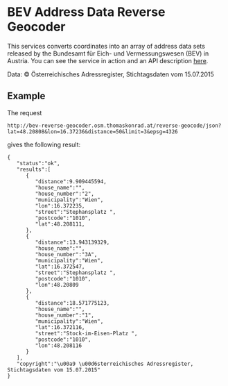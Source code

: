 BEV Address Data Reverse Geocoder
=================================

This services converts coordinates into an array of address data sets released by the Bundesamt für Eich- und
Vermessungswesen (BEV) in Austria. You can see the service in action and an API description
[here](http://bev-reverse-geocoder.osm.thomaskonrad.at/).

Data: © Österreichisches Adressregister, Stichtagsdaten vom 15.07.2015

Example
-------

The request

```
http://bev-reverse-geocoder.osm.thomaskonrad.at/reverse-geocode/json?lat=48.20808&lon=16.37236&distance=50&limit=3&epsg=4326
```

gives the following result:

```
{
   "status":"ok",
   "results":[
      {
         "distance":9.909445594,
         "house_name":"",
         "house_number":"2",
         "municipality":"Wien",
         "lon":16.372235,
         "street":"Stephansplatz ",
         "postcode":"1010",
         "lat":48.208111,
      },
      {
         "distance":13.943139329,
         "house_name":"",
         "house_number":"3A",
         "municipality":"Wien",
         "lat":16.372547,
         "street":"Stephansplatz ",
         "postcode":"1010",
         "lon":48.20809
      },
      {
         "distance":18.571775123,
         "house_name":"",
         "house_number":"1",
         "municipality":"Wien",
         "lat":16.372116,
         "street":"Stock-im-Eisen-Platz ",
         "postcode":"1010",
         "lon":48.208116
      }
   ],
   "copyright":"\u00a9 \u00d6sterreichisches Adressregister, Stichtagsdaten vom 15.07.2015"
}
```
